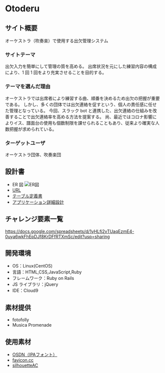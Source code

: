 # Otoderu

## サイト概要

オーケストラ（吹奏楽）で使用する出欠管理システム

### サイトテーマ

出欠入力を簡単にして管理の質を高める。
出席状況を元にした練習内容の構成により、1 回 1 回をより充実させることを目的する。

### テーマを選んだ理由

オーケストラでは出席者により練習する曲、順番を決めるため出欠の把握が重要である。
しかし、多くの団体では出欠連絡を促すという、個人の責任感に任せた管理となっている。
今回、スラック bot と連携した、出欠連絡の仕組みを改善することで出欠連絡率を高める方法を提案する。
尚、最近ではコロナ影響によりイス、譜面台の使用も個数制限を課せられることもあり、従来より確実な人数把握が求められている。

### ターゲットユーザ

オーケストラ団体、吹奏楽団

## 設計書

- ER 図
  ![ER図](https://user-images.githubusercontent.com/83518855/129730921-1d76384f-7787-4f0f-b098-88af53a7f5c7.png)
- [URL](https://otoderu.com)
- [テーブル定義書](https://docs.google.com/spreadsheets/d/1a9zYIdhUhD_8Z63i26BLWO315mVppMZ7koWDFI5wkVA/edit?usp=sharing)
- [アプリケーション詳細設計](https://docs.google.com/spreadsheets/d/1lXLAcZVtGDKtB71RUtqQRwT3cMNWfw1PctalsSpCccA/edit?usp=sharing)

## チャレンジ要素一覧

https://docs.google.com/spreadsheets/d/1yHLfj2vTUaqEzmE4-0uya6wkFhEpDJf8KrDFfRTXmSc/edit?usp=sharing

## 開発環境
- OS：Linux(CentOS)
- 言語：HTML,CSS,JavaScript,Ruby
- フレームワーク：Ruby on Rails
- JS ライブラリ：jQuery
- IDE：Cloud9

## 素材提供
- fotofolly
- Musica Promenade

## 使用素材
- [OSDN（IPAフォント）](https://ja.osdn.net/)
- [favicon.cc](https://www.favicon.cc)
- [silhouetteAC](https://www.silhouette-ac.com/)